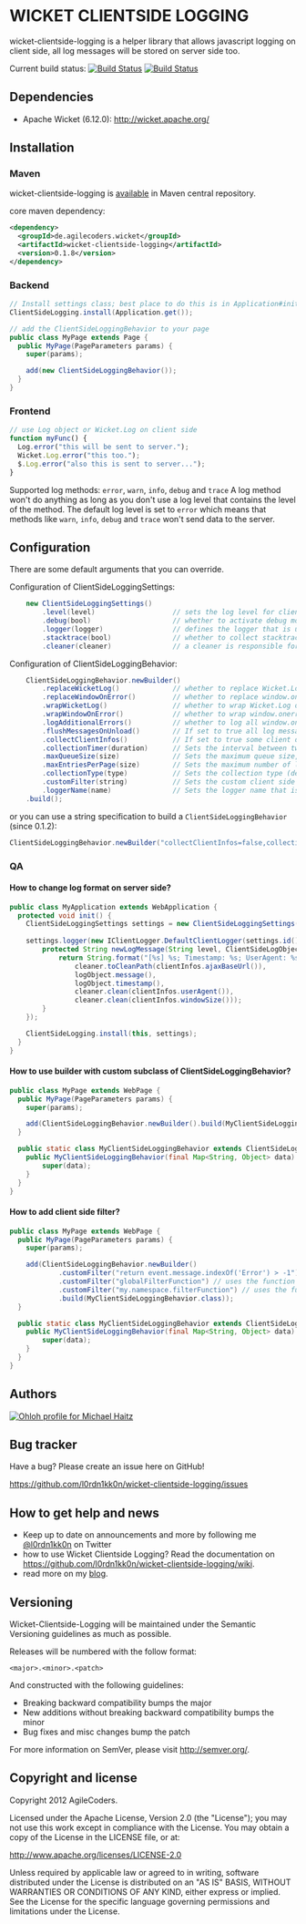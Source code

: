 # WICKET CLIENTSIDE LOGGING

wicket-clientside-logging is a helper library that allows javascript logging on client side, all log messages will be stored on server side too.

Current build status: [![Build Status](https://buildhive.cloudbees.com/job/l0rdn1kk0n/job/wicket-clientside-logging/badge/icon)](https://buildhive.cloudbees.com/job/l0rdn1kk0n/job/wicket-clientside-logging/) [![Build Status](https://travis-ci.org/l0rdn1kk0n/wicket-clientside-logging.png?branch=master)](https://travis-ci.org/l0rdn1kk0n/wicket-clientside-logging)

## Dependencies

* Apache Wicket (6.12.0): http://wicket.apache.org/

## Installation

### Maven

wicket-clientside-logging is [available](http://search.maven.org/#artifactdetails|de.agilecoders.wicket|wicket-clientside-logging|0.1.6|jar) in Maven central repository.

core maven dependency:
```xml
<dependency>
  <groupId>de.agilecoders.wicket</groupId>
  <artifactId>wicket-clientside-logging</artifactId>
  <version>0.1.8</version>
</dependency>
```

### Backend

```java
// Install settings class; best place to do this is in Application#init()
ClientSideLogging.install(Application.get());
```

```java
// add the ClientSideLoggingBehavior to your page
public class MyPage extends Page {
  public MyPage(PageParameters params) {
    super(params);

    add(new ClientSideLoggingBehavior());
  }
}
```

### Frontend

```javascript
// use Log object or Wicket.Log on client side
function myFunc() {
  Log.error("this will be sent to server.");
  Wicket.Log.error("this too.");
  $.Log.error("also this is sent to server...");
}
```

Supported log methods: `error`, `warn`, `info`, `debug` and `trace`
A log method won't do anything as long as you don't use a log level that contains the level of the method. The default log level is set to `error` which means that methods like `warn`, `info`, `debug` and `trace` won't send data to the server.

## Configuration

There are some default arguments that you can override.

Configuration of ClientSideLoggingSettings:
```java
	new ClientSideLoggingSettings()
		.level(level)					// sets the log level for client side logger (default: error)
		.debug(bool)					// whether to activate debug mode or not; in debug mode all log messages will be written to console.log too (default: false)
		.logger(logger)					// defines the logger that is used on server side (default: slf4j)
		.stacktrace(bool)				// whether to collect stacktrace on server side or not (default: false)
		.cleaner(cleaner)				// a cleaner is responsible for cleaning log messages; (default: remove all [\r\n\t])
```
Configuration of ClientSideLoggingBehavior:
```java
	ClientSideLoggingBehavior.newBuilder()
		.replaceWicketLog()				// whether to replace Wicket.Log or not (default: true)
		.replaceWindowOnError()			// whether to replace window.onerror or not (default: true)
		.wrapWicketLog()				// whether to wrap Wicket.Log or not, all calls to Wicket.Log will be sent to server and to original Wicket.Log object (default: false)
		.wrapWindowOnError()			// whether to wrap window.onerror or not, all window.onerror events will be sent to server and to original window.onerror handler (default: false)
		.logAdditionalErrors()			// whether to log all window.onerror messages or just the first one (default: true)
		.flushMessagesOnUnload()		// If set to true all log messages will be sent synchronously to server when a page unload event is fired (default: true)
		.collectClientInfos()			// If set to true some client data will be collected too; user-agent, screen/window size, ajaxBaseUrl (default: true)
		.collectionTimer(duration)		// Sets the interval between two server calls, all messages between will be queued, this is only used if collectionType is set to "timer" (default: 5000)
		.maxQueueSize(size)				// Sets the maximum queue size, if max size is exceeded all messages will be sent to server (default: 5)
		.maxEntriesPerPage(size)		// Sets the maximum number of log entries can be sent to server, if max size is exceeded all messages will be dropped (default: 10)
		.collectionType(type)			// Sets the collection type (default: single, other: timer, size, unload)
		.customFilter(string)			// Sets the custom client side filter for log events (see QA: How to add client side filter?)
		.loggerName(name)				// Sets the logger name that is used on client side, e.g. name="Log": Log.info('message'); (default: Log)
	.build();
```

or you can use a string specification to build a `ClientSideLoggingBehavior` (since 0.1.2):

```java
ClientSideLoggingBehavior.newBuilder("collectClientInfos=false,collectionType=Timer,collectionTimer=100 seconds").build();
```

### QA

#### How to change log format on server side?

```java
public class MyApplication extends WebApplication {
  protected void init() {
    ClientSideLoggingSettings settings = new ClientSideLoggingSettings();
  
    settings.logger(new IClientLogger.DefaultClientLogger(settings.id()) {
        protected String newLogMessage(String level, ClientSideLogObject logObject, ClientInfos clientInfos, ILogCleaner cleaner) {
            return String.format("[%s] %s; Timestamp: %s; UserAgent: %s; WindowSize: %s",
                cleaner.toCleanPath(clientInfos.ajaxBaseUrl()), 
                logObject.message(),
                logObject.timestamp(),
                cleaner.clean(clientInfos.userAgent()),
                cleaner.clean(clientInfos.windowSize()));
        }  
    });

    ClientSideLogging.install(this, settings);
  }
}
```

#### How to use builder with custom subclass of ClientSideLoggingBehavior?

```java
public class MyPage extends WebPage {
  public MyPage(PageParameters params) {
    super(params);

    add(ClientSideLoggingBehavior.newBuilder().build(MyClientSideLoggingBehavior.class));
  }

  public static class MyClientSideLoggingBehavior extends ClientSideLoggingBehavior {
    public MyClientSideLoggingBehavior(final Map<String, Object> data) {
        super(data);
    }
  }
}
```

#### How to add client side filter?

```java
public class MyPage extends WebPage {
  public MyPage(PageParameters params) {
    super(params);

    add(ClientSideLoggingBehavior.newBuilder()
            .customFilter("return event.message.indexOf('Error') > -1") // sends all messages that contains "Error" to server
            .customFilter("globalFilterFunction") // uses the function window.globalFilterFunction(event)
            .customFilter("my.namespace.filterFunction") // uses the function my.namespace.filterFunction(event)
            .build(MyClientSideLoggingBehavior.class));
  }

  public static class MyClientSideLoggingBehavior extends ClientSideLoggingBehavior {
    public MyClientSideLoggingBehavior(final Map<String, Object> data) {
        super(data);
    }
  }
}
```

## Authors

[![Ohloh profile for Michael Haitz](https://www.ohloh.net/accounts/235496/widgets/account_detailed.gif)](https://www.ohloh.net/accounts/235496?ref=Detailed) 


## Bug tracker

Have a bug? Please create an issue here on GitHub!

https://github.com/l0rdn1kk0n/wicket-clientside-logging/issues

## How to get help and news

* Keep up to date on announcements and more by following me [@l0rdn1kk0n](http://twitter.com/l0rdn1kk0n) on Twitter
* how to use Wicket Clientside Logging? Read the documentation on https://github.com/l0rdn1kk0n/wicket-clientside-logging/wiki.
* read more on my [blog](http://blog.agilecoders.de/).

## Versioning

Wicket-Clientside-Logging will be maintained under the Semantic Versioning guidelines as much as possible.

Releases will be numbered with the follow format:

`<major>.<minor>.<patch>`

And constructed with the following guidelines:

* Breaking backward compatibility bumps the major
* New additions without breaking backward compatibility bumps the minor
* Bug fixes and misc changes bump the patch

For more information on SemVer, please visit http://semver.org/.


## Copyright and license

Copyright 2012 AgileCoders.

Licensed under the Apache License, Version 2.0 (the "License");
you may not use this work except in compliance with the License.
You may obtain a copy of the License in the LICENSE file, or at:

   http://www.apache.org/licenses/LICENSE-2.0

Unless required by applicable law or agreed to in writing, software
distributed under the License is distributed on an "AS IS" BASIS,
WITHOUT WARRANTIES OR CONDITIONS OF ANY KIND, either express or implied.
See the License for the specific language governing permissions and
limitations under the License.
